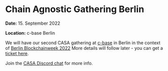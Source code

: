 # Chain Agnostic Gathering Berlin

**Date:** 15. September 2022

**Location:** c-base Berlin

We will have our second CASA gathering at [c-base](https://www.c-base.org) in Berlin in the context of [Berlin Blockchainweek 2022](https://blockchainweek.berlin)
More details will follow later - you can get a [ticket here](https://ticketh.xyz/casa/berlin).

Join the [CASA Discord chat](https://discord.gg/6qcNWamNwt) for more info.
